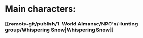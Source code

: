 # Main characters:

### [[remote-git/publish/1. World Almanac/NPC's/Hunting group/Whispering Snow|Whispering Snow]]